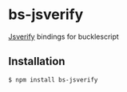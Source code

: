 # bs-jsverify

[Jsverify](https://github.com/jsverify/jsverify/) bindings for bucklescript

## Installation 
```
$ npm install bs-jsverify 
```
